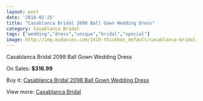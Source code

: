 ```yaml
---
layout: post
date: '2018-02-25'
title: "Casablanca Bridal 2098 Ball Gown Wedding Dress"
category: Casablanca Bridal
tags: ["wedding","dress","unique","bridal","special"]
image: http://img.eudances.com/1419-thickbox_default/casablanca-bridal-2098-ball-gown-wedding-dress.jpg
---
```

Casablanca Bridal 2098 Ball Gown Wedding Dress

On Sales: **$316.99**
<a href="https://www.eudances.com/en/casablanca-bridal/499-casablanca-bridal-2098-ball-gown-wedding-dress.html"><amp-img layout="responsive" width="600" height="600" src="//img.eudances.com/1419-thickbox_default/casablanca-bridal-2098-ball-gown-wedding-dress.jpg" alt="Casablanca Bridal 2098 Ball Gown Wedding Dress 0" /></a>
<a href="https://www.eudances.com/en/casablanca-bridal/499-casablanca-bridal-2098-ball-gown-wedding-dress.html"><amp-img layout="responsive" width="600" height="600" src="//img.eudances.com/1421-thickbox_default/casablanca-bridal-2098-ball-gown-wedding-dress.jpg" alt="Casablanca Bridal 2098 Ball Gown Wedding Dress 1" /></a>
<a href="https://www.eudances.com/en/casablanca-bridal/499-casablanca-bridal-2098-ball-gown-wedding-dress.html"><amp-img layout="responsive" width="600" height="600" src="//img.eudances.com/1420-thickbox_default/casablanca-bridal-2098-ball-gown-wedding-dress.jpg" alt="Casablanca Bridal 2098 Ball Gown Wedding Dress 2" /></a>

Buy it: [Casablanca Bridal 2098 Ball Gown Wedding Dress](https://www.eudances.com/en/casablanca-bridal/499-casablanca-bridal-2098-ball-gown-wedding-dress.html "Casablanca Bridal 2098 Ball Gown Wedding Dress")

View more: [Casablanca Bridal](https://www.eudances.com/en/4-casablanca-bridal "Casablanca Bridal")